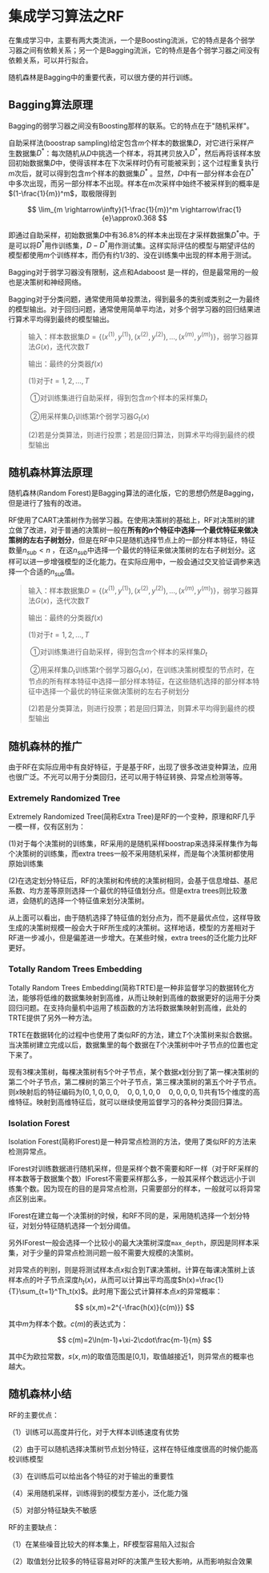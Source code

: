 # 集成学习算法之RF

在集成学习中，主要有两大类流派，一个是Boosting流派，它的特点是各个弱学习器之间有依赖关系；另一个是Bagging流派，它的特点是各个弱学习器之间没有依赖关系，可以并行拟合。

随机森林是Bagging中的重要代表，可以很方便的并行训练。





## Bagging算法原理

Bagging的弱学习器之间没有Boosting那样的联系。它的特点在于"随机采样"。

自助采样法(boostrap sampling)给定包含$m$个样本的数据集$D$，对它进行采样产生数据集$D^*$：每次随机从$D$中挑选一个样本，将其拷贝放入$D^*$，然后再将该样本放回初始数据集$D$中，使得该样本在下次采样时仍有可能被采到；这个过程重复执行$m$次后，就可以得到包含$m$个样本的数据集$D^*$ 。显然，$D$中有一部分样本会在$D^*$中多次出现，而另一部分样本不出现。样本在$m$次采样中始终不被采样到的概率是$(1-\frac{1}{m})^m$，取极限得到

$$
\lim_{m \rightarrow\infty}(1-\frac{1}{m})^m \rightarrow\frac{1}{e}\approx0.368
$$

即通过自助采样，初始数据集$D$中有$36.8\%$的样本未出现在才采样数据集$D^*$中。于是可以将$D^*$用作训练集，$D-D^*$用作测试集。这样实际评估的模型与期望评估的模型都使用$m$个训练样本，而仍有约$1/3$的、没在训练集中出现的样本用于测试。

Bagging对于弱学习器没有限制，这点和Adaboost 是一样的，但是最常用的一般也是决策树和神经网络。

Bagging对于分类问题，通常使用简单投票法，得到最多的类别或类别之一为最终的模型输出。对于回归问题，通常使用简单平均法，对多个弱学习器的回归结果进行算术平均得到最终的模型输出。

> 输入：样本数据集$D=\{(x^{(1)},y^{(1)}),(x^{(2)},y^{(2)}),...,(x^{(m)},y^{(m)}) \}$，弱学习器算法$G(x)$，迭代次数$T$
>
> 输出：最终的分类器$f(x)$
>
> (1)对于$t=1,2,...,T$
>
> ​	①对训练集进行自助采样，得到包含$m$个样本的采样集$D_t$
>
> ​	②用采样集$D_t$训练第$t$个弱学习器$G_t(x)$
>
> (2)若是分类算法，则进行投票；若是回归算法，则算术平均得到最终的模型输出





## 随机森林算法原理

随机森林(Random Forest)是Bagging算法的进化版，它的思想仍然是Bagging，但是进行了独有的改进。

RF使用了CART决策树作为弱学习器。在使用决策树的基础上，RF对决策树的建立做了改进，对于普通的决策树一般在**所有的$n$个特征中选择一个最优特征来做决策树的左右子树划分**，但是在RF中只是随机选择节点上的一部分样本特征，特征数量$n_{sub}<n$ ，在这$n_{sub}$中选择一个最优的特征来做决策树的左右子树划分。这样可以进一步增强模型的泛化能力。在实际应用中，一般会通过交叉验证调参来选择一个合适的$n_{sub}$值。

> 输入：样本数据集$D=\{(x^{(1)},y^{(1)}),(x^{(2)},y^{(2)}),...,(x^{(m)},y^{(m)}) \}$，弱学习器算法$G(x)$，迭代次数$T$
>
> 输出：最终的分类器$f(x)$
>
> (1)对于$t=1,2,...,T$
>
> ​	①对训练集进行自助采样，得到包含$m$个样本的采样集$D_t$
>
> ​	②用采样集$D_t$训练第$t$个弱学习器$G_t(x)$，在训练决策树模型的节点时，在节点的所有样本特征中选择一部分样本特征，在这些随机选择的部分样本特征中选择一个最优的特征来做决策树的左右子树划分
>
> (2)若是分类算法，则进行投票；若是回归算法，则算术平均得到最终的模型输出





## 随机森林的推广

由于RF在实际应用中有良好特征，于是基于RF，出现了很多改进变种算法，应用也很广泛。不光可以用于分类回归，还可以用于特征转换、异常点检测等等。

### Extremely Randomized Tree

 Extremely Randomized Tree(简称Extra Tree)是RF的一个变种，原理和RF几乎一模一样，仅有区别为：

(1)对于每个决策树的训练集，RF采用的是随机采样boostrap来选择采样集作为每个决策树的训练集，而extra trees一般不采用随机采样，而是每个决策树都使用原始训练集

(2)在选定划分特征后，RF的决策树和传统的决策树相同，会基于信息增益、基尼系数、均方差等原则选择一个最优的特征值划分点。但是extra trees则比较激进，会随机的选择一个特征值来划分决策树。

从上面可以看出，由于随机选择了特征值的划分点为，而不是最优点位，这样导致生成的决策树规模一般会大于RF所生成的决策树。这样地话，模型的方差相对于RF进一步减小，但是偏差进一步增大。在某些时候，extra trees的泛化能力比RF更好。



### Totally Random Trees Embedding

Totally Random Trees Embedding(简称TRTE)是一种非监督学习的数据转化方法，能够将低维的数据集映射到高维，从而让映射到高维的数据更好的运用于分类回归问题。在支持向量机中运用了核函数的方法将数据集映射到高维，此处的TRTE提供了另外一种方法。

TRTE在数据转化的过程中也使用了类似RF的方法，建立$T$个决策树来拟合数据。当决策树建立完成以后，数据集里的每个数据在$T$个决策树中叶子节点的位置也定下来了。

现有3棵决策树，每棵决策树有5个叶子节点，某个数据$x$划分到了第一棵决策树的第二个叶子节点，第二棵树的第三个叶子节点，第三棵决策树的第五个叶子节点。则$x$映射后的特征编码为$(0,1,0,0,0, \quad 0,0,1,0,0 \quad 0,0,0,0,1)$共有15个维度的高维特征。映射到高维特征后，就可以继续使用监督学习的各种分类回归算法。



### Isolation Forest

Isolation Forest(简称IForest)是一种异常点检测的方法，使用了类似RF的方法来检测异常点。

IForest对训练数据进行随机采样，但是采样个数不需要和RF一样（对于RF采样的样本数等于数据集个数）IForest不需要采样那么多，一般其采样个数远远小于训练集个数。因为现在的目的是异常点检测，只需要部分的样本，一般就可以将异常点区别出来。

IForest在建立每一个决策树的时候，和RF不同的是，采用随机选择一个划分特征，对划分特征随机选择一个划分阈值。

另外IForest一般会选择一个比较小的最大决策树深度`max_depth`，原因是同样本采集，对于少量的异常点检测问题一般不需要大规模的决策树。

对异常点的判别，则是将测试样本点$x$拟合到$T$课决策树。计算在每课决策树上该样本点的叶子节点深度$h_t(x)$，从而可以计算出平均高度$h(x)=\frac{1}{T}\sum_{t=1}^Th_t(x)$。此时用下面公式计算样本点$x$的异常概率：

$$
s(x,m)=2^{-\frac{h(x)}{c(m)}}
$$

其中$m$为样本个数。$c(m)$的表达式为：

$$
c(m)=2\ln(m-1)+\xi-2\cdot\frac{m-1}{m}
$$

其中$\xi$为欧拉常数，$s(x,m)$的取值范围是[0,1]，取值越接近1，则异常点的概率也越大。





## 随机森林小结

RF的主要优点：

（1）训练可以高度并行化，对于大样本训练速度有优势

（2）由于可以随机选择决策树节点划分特征，这样在特征维度很高的时候仍能高校训练模型

（3）在训练后可以给出各个特征的对于输出的重要性

（4）采用随机采样，训练得到的模型方差小，泛化能力强

（5）对部分特征缺失不敏感

 RF的主要缺点：

（1）在某些噪音比较大的样本集上，RF模型容易陷入过拟合

（2）取值划分比较多的特征容易对RF的决策产生较大影响，从而影响拟合效果

 
